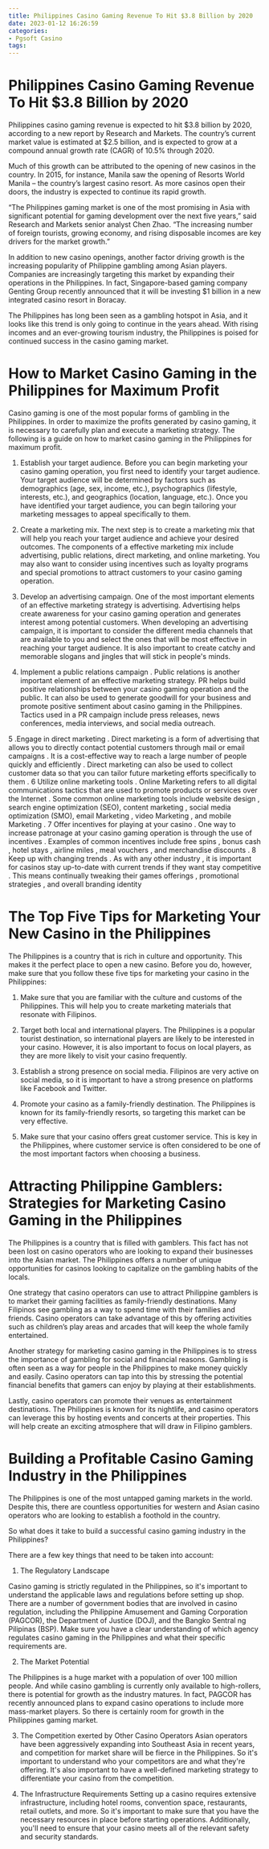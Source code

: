 ```yaml
---
title: Philippines Casino Gaming Revenue To Hit $3.8 Billion by 2020 
date: 2023-01-12 16:26:59
categories:
- Pgsoft Casino
tags:
---
```



#  Philippines Casino Gaming Revenue To Hit $3.8 Billion by 2020 

Philippines casino gaming revenue is expected to hit $3.8 billion by 2020, according to a new report by Research and Markets. The country’s current market value is estimated at $2.5 billion, and is expected to grow at a compound annual growth rate (CAGR) of 10.5% through 2020.

Much of this growth can be attributed to the opening of new casinos in the country. In 2015, for instance, Manila saw the opening of Resorts World Manila – the country’s largest casino resort. As more casinos open their doors, the industry is expected to continue its rapid growth.

“The Philippines gaming market is one of the most promising in Asia with significant potential for gaming development over the next five years,” said Research and Markets senior analyst Chen Zhao. “The increasing number of foreign tourists, growing economy, and rising disposable incomes are key drivers for the market growth.”

In addition to new casino openings, another factor driving growth is the increasing popularity of Philippine gambling among Asian players. Companies are increasingly targeting this market by expanding their operations in the Philippines. In fact, Singapore-based gaming company Genting Group recently announced that it will be investing $1 billion in a new integrated casino resort in Boracay.

The Philippines has long been seen as a gambling hotspot in Asia, and it looks like this trend is only going to continue in the years ahead. With rising incomes and an ever-growing tourism industry, the Philippines is poised for continued success in the casino gaming market.

#  How to Market Casino Gaming in the Philippines for Maximum Profit 

Casino gaming is one of the most popular forms of gambling in the Philippines. In order to maximize the profits generated by casino gaming, it is necessary to carefully plan and execute a marketing strategy. The following is a guide on how to market casino gaming in the Philippines for maximum profit.

1. Establish your target audience. 
Before you can begin marketing your casino gaming operation, you first need to identify your target audience. Your target audience will be determined by factors such as demographics (age, sex, income, etc.), psychographics (lifestyle, interests, etc.), and geographics (location, language, etc.). Once you have identified your target audience, you can begin tailoring your marketing messages to appeal specifically to them.

2. Create a marketing mix. 
The next step is to create a marketing mix that will help you reach your target audience and achieve your desired outcomes. The components of a effective marketing mix include advertising, public relations, direct marketing, and online marketing. You may also want to consider using incentives such as loyalty programs and special promotions to attract customers to your casino gaming operation.

3. Develop an advertising campaign. 
One of the most important elements of an effective marketing strategy is advertising. Advertising helps create awareness for your casino gaming operation and generates interest among potential customers. When developing an advertising campaign, it is important to consider the different media channels that are available to you and select the ones that will be most effective in reaching your target audience. It is also important to create catchy and memorable slogans and jingles that will stick in people's minds.

4. Implement a public relations campaign . 
Public relations is another important element of an effective marketing strategy. PR helps build positive relationships between your casino gaming operation and the public. It can also be used to generate goodwill for your business and promote positive sentiment about casino gaming in the Philippines. Tactics used in a PR campaign include press releases, news conferences, media interviews, and social media outreach.

5 .Engage in direct marketing .  Direct marketing is a form of advertising that allows you to directly contact potential customers through mail or email campaigns . It is a cost-effective way to reach a large number of people quickly and efficiently . Direct marketing can also be used to collect customer data so that you can tailor future marketing efforts specifically to them . 6 Utilize online marketing tools .  Online Marketing refers to all digital communications tactics that are used to promote products or services over the Internet . Some common online marketing tools include website design , search engine optimization (SEO), content marketing , social media optimization (SMO), email Marketing , video Marketing , and mobile Marketing . 7 Offer incentives for playing at your casino . One way to increase patronage at your casino gaming operation is through the use of incentives . Examples of common incentives include free spins , bonus cash , hotel stays , airline miles , meal vouchers , and merchandise discounts . 8 Keep up with changing trends . As with any other industry , it is important for casinos stay up-to-date with current trends if they want stay competitive . This means continually tweaking their games offerings , promotional strategies , and overall branding identity

#  The Top Five Tips for Marketing Your New Casino in the Philippines 

The Philippines is a country that is rich in culture and opportunity. This makes it the perfect place to open a new casino. Before you do, however, make sure that you follow these five tips for marketing your casino in the Philippines:

1. Make sure that you are familiar with the culture and customs of the Philippines. This will help you to create marketing materials that resonate with Filipinos.

2. Target both local and international players. The Philippines is a popular tourist destination, so international players are likely to be interested in your casino. However, it is also important to focus on local players, as they are more likely to visit your casino frequently.

3. Establish a strong presence on social media. Filipinos are very active on social media, so it is important to have a strong presence on platforms like Facebook and Twitter.

4. Promote your casino as a family-friendly destination. The Philippines is known for its family-friendly resorts, so targeting this market can be very effective.

5. Make sure that your casino offers great customer service. This is key in the Philippines, where customer service is often considered to be one of the most important factors when choosing a business.

#  Attracting Philippine Gamblers: Strategies for Marketing Casino Gaming in the Philippines 

The Philippines is a country that is filled with gamblers. This fact has not been lost on casino operators who are looking to expand their businesses into the Asian market. The Philippines offers a number of unique opportunities for casinos looking to capitalize on the gambling habits of the locals.

One strategy that casino operators can use to attract Philippine gamblers is to market their gaming facilities as family-friendly destinations. Many Filipinos see gambling as a way to spend time with their families and friends. Casino operators can take advantage of this by offering activities such as children’s play areas and arcades that will keep the whole family entertained.

Another strategy for marketing casino gaming in the Philippines is to stress the importance of gambling for social and financial reasons. Gambling is often seen as a way for people in the Philippines to make money quickly and easily. Casino operators can tap into this by stressing the potential financial benefits that gamers can enjoy by playing at their establishments.

Lastly, casino operators can promote their venues as entertainment destinations. The Philippines is known for its nightlife, and casino operators can leverage this by hosting events and concerts at their properties. This will help create an exciting atmosphere that will draw in Filipino gamblers.

#  Building a Profitable Casino Gaming Industry in the Philippines

The Philippines is one of the most untapped gaming markets in the world. Despite this, there are countless opportunities for western and Asian casino operators who are looking to establish a foothold in the country.

So what does it take to build a successful casino gaming industry in the Philippines?

There are a few key things that need to be taken into account:

1. The Regulatory Landscape

Casino gaming is strictly regulated in the Philippines, so it's important to understand the applicable laws and regulations before setting up shop. There are a number of government bodies that are involved in casino regulation, including the Philippine Amusement and Gaming Corporation (PAGCOR), the Department of Justice (DOJ), and the Bangko Sentral ng Pilipinas (BSP). Make sure you have a clear understanding of which agency regulates casino gaming in the Philippines and what their specific requirements are.

2. The Market Potential

The Philippines is a huge market with a population of over 100 million people. And while casino gambling is currently only available to high-rollers, there is potential for growth as the industry matures. In fact, PAGCOR has recently announced plans to expand casino operations to include more mass-market players. So there is certainly room for growth in the Philippines gaming market.

3. The Competition
 exerted by Other Casino Operators
Asian operators have been aggressively expanding into Southeast Asia in recent years, and competition for market share will be fierce in the Philippines. So it's important to understand who your competitors are and what they're offering. It's also important to have a well-defined marketing strategy to differentiate your casino from the competition.

4. The Infrastructure Requirements
Setting up a casino requires extensive infrastructure, including hotel rooms, convention space, restaurants, retail outlets, and more. So it's important to make sure that you have the necessary resources in place before starting operations. Additionally, you'll need to ensure that your casino meets all of the relevant safety and security standards.